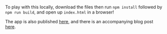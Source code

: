 To play with this locally, download the files then run `npm install` followed by `npm run build`, and open up `index.html` in a browser!

The app is also published [here](http://blog.krawaller.se/riastart2015/), and there is an accompanying blog post [here](http://coming.soon).